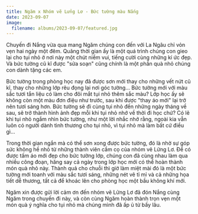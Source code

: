 ```yaml
---
title: Ngăm x Nhóm vẽ Lửng Lơ - Bức tường màu Nắng
date: 2023-09-07
image:
  filename: albums/2023-09-07/featured.jpg
---
```


Chuyến đi Nắng vừa qua mang Ngăm chúng con đến với La Ngâu chỉ vỏn vẹn hai ngày một đêm. Quãng thời gian ấy là một quá trình chúng con gieo lại cho tụi nhỏ ở nơi này một chút niềm vui, tiếng cười cùng những kí ức đẹp. Và bức tường cũ kĩ được "sửa soạn" cũng chính là một phần quà nhỏ chúng con dành tặng các em.

Bức tường trong phòng học nay đã được sơn mới thay cho những vết nứt cũ kĩ, thay cho những lớp rêu đọng lại nơi góc tường... Bức tường mới với màu sắc tươi tắn liệu có làm cho đôi mắt tụi nhỏ thêm sắc màu? Lớp học ấy sẽ không còn một màu đơn điệu như trước, sau khi được "thay áo mới" lại trở nên tươi sáng hơn. Bức tường sẽ đi cùng tụi nhỏ đến những ngày tháng về sau, sẽ trở thành hình ảnh đẹp mỗi khi tụi nhỏ nhớ về thời đi học chứ? Có lẽ khi tụi nhỏ ngắm nhìn bức tường, như một lời nhắc nhở rằng, ngoài kia vẫn luôn có người dành tình thương cho tụi nhỏ, vì tụi nhỏ mà làm bất cứ điều gì...

Trong thời gian ngắn mà có thể sơn xong được bức tường, đó là nhờ sự góp sức không hề nhỏ từ những thành viên cầm cọ của nhóm vẽ Lửng Lơ. Để có được tấm áo mới đẹp cho bức tường lớp, chúng con đã cùng nhau làm qua nhiều công đoạn, hăng say cả ngày trong lớp học mới có thể hoàn thành món quà nhỏ này. Thành quả cho chuỗi thì giờ làm miệt mài đó là một bức tường mới toanh với màu sắc tươi sáng, những nét vẽ tỉ mỉ và cả những họa tiết dễ thương, tất cả để khoác lên cho phòng học một bầu không khí mới.

Ngăm xin được gửi lời cảm ơn đến nhóm vẽ Lửng Lơ đã đón Nắng cùng Ngăm trong chuyến đi này, và còn cùng Ngăm hoàn thành trọn vẹn một món quà ý nghĩa cho tụi nhỏ mà chúng mình đã ấp ủ từ bấy lâu. 
